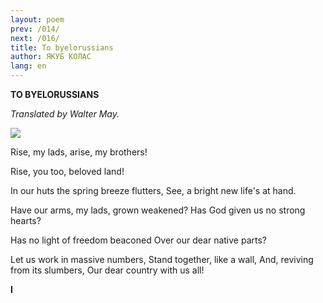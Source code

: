 ```yaml
---
layout: poem
prev: /014/
next: /016/
title: To byelorussians
author: ЯКУБ КОЛАС
lang: en
---
```



 
**TO BYELORUSSIANS**

  

_Translated by Walter May._

  
![](2022-%D0%9C%D1%96%D0%BD%D1%81%D0%BA-%D0%BB%D1%83%D1%87%D0%BD%D0%B0%D1%81%D1%86%D1%8C-%D0%BC%D1%96%D0%BA%D0%BE%D0%BB%D0%B0-%D0%BC%D1%8F%D1%82%D0%BB%D1%96%D1%86%D0%BA%D1%96_html_5d66d09f67b065f6.jpg)  

Rise, my lads, arise, my brothers!

Rise, you too, beloved land!

In our huts the spring breeze flutters, See, a bright new life's at hand.

Have our arms, my lads, grown weakened? Has God given us no strong hearts?

Has no light of freedom beaconed Over our dear native parts?

Let us work in massive numbers, Stand together, like a wall, And, reviving from its slumbers, Our dear country with us all!

**І**
